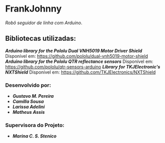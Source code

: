# FrankJohnny
*Robô seguidor de linha com Arduino*.

## Bibliotecas utilizadas:
***Arduino library for the Pololu Dual VNH5019 Motor Driver Shield*** Disponível em: https://github.com/pololu/dual-vnh5019-motor-shield
***Arduino library for the Pololu QTR reflectance sensors*** Disponível em: https://github.com/pololu/qtr-sensors-arduino
***Library for TKJElectronic's NXTShield*** Disponível em: https://github.com/TKJElectronics/NXTShield

### Desenvolvido por:
 - ***Gustavo M. Pereira*** </br>
 - ***Camilla Sousa*** </br>
 - ***Larissa Adelini*** </br>
 - ***Matheus Assis*** </br>
### Supervisora do Projeto:
 - ***Marina C. S. Stenico***
